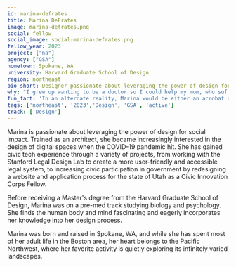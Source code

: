 ```yaml
---
id: marina-defrates
title: Marina DeFrates
image: marina-defrates.png
social: fellow
social_image: social-marina-defrates.png
fellow_year: 2023
project: ["na"]
agency: ["GSA"]
hometown: Spokane, WA
university: Harvard Graduate School of Design
region: northeast
bio_short: Designer passionate about leveraging the power of design for social impact
why: "I grew up wanting to be a doctor so I could help my mom, who suffered from a severe chronic illness during my childhood. While I eventually decided that my skills and interests were more suited to the world of design, the desire to be of service and do what I can to make a positive impact has been a constant throughout my life. I am so grateful that the U.S. Digital Corps has given me the opportunity to combine both!"
fun_fact: 'In an alternate reality, Marina would be either an acrobat or a nature photographer. She is currently learning how to do handstands and hopes to visit every major desert in the world.'
tags: ['northeast', '2023','Design', 'GSA', 'active']
track: ['Design']
---
```


Marina is passionate about leveraging the power of design for social impact. Trained as an architect, she became increasingly interested in the design of digital spaces when the COVID-19 pandemic hit. She has gained civic tech experience through a variety of projects, from working with the Stanford Legal Design Lab to create a more user-friendly and accessible legal system, to increasing civic participation in government by redesigning a website and application process for the state of Utah as a Civic Innovation Corps Fellow.

Before receiving a Master's degree from the Harvard Graduate School of Design, Marina was on a pre-med track studying biology and psychology. She finds the human body and mind fascinating and eagerly incorporates her knowledge into her design process. 

Marina was born and raised in Spokane, WA, and while she has spent most of her adult life in the Boston area, her heart belongs to the Pacific Northwest, where her favorite activity is quietly exploring its infinitely varied landscapes.
